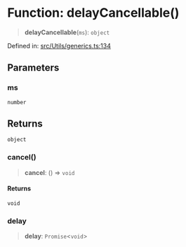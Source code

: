 # Function: delayCancellable()

> **delayCancellable**(`ms`): `object`

Defined in: [src/Utils/generics.ts:134](https://github.com/Fokusdotid/Baileys/blob/a954da2ee3c892812cf9528a5a214092693c872f/src/Utils/generics.ts#L134)

## Parameters

### ms

`number`

## Returns

`object`

### cancel()

> **cancel**: () => `void`

#### Returns

`void`

### delay

> **delay**: `Promise`\<`void`\>
